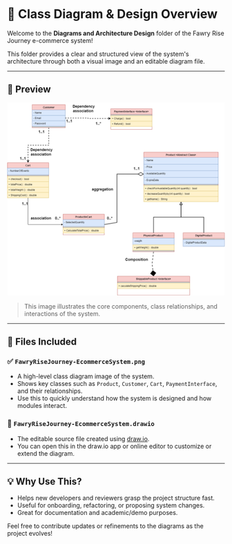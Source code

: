 # 📐 Class Diagram & Design Overview

Welcome to the **Diagrams and Architecture Design** folder of the Fawry Rise Journey e-commerce system!

This folder provides a clear and structured view of the system's architecture through both a visual image and an editable diagram file.

---

## 📸 Preview

![FawryRiseJourney-EcommerceSystem](FawryRiseJourney-EcommerceSystem.png)

> This image illustrates the core components, class relationships, and interactions of the system.

---

## 📁 Files Included

### ✅ `FawryRiseJourney-EcommerceSystem.png`

* A high-level class diagram image of the system.
* Shows key classes such as `Product`, `Customer`, `Cart`, `PaymentInterface`, and their relationships.
* Use this to quickly understand how the system is designed and how modules interact.

### 📝 `FawryRiseJourney-EcommerceSystem.drawio`

* The editable source file created using [draw.io](https://draw.io).
* You can open this in the draw\.io app or online editor to customize or extend the diagram.

---

## 💡 Why Use This?

* Helps new developers and reviewers grasp the project structure fast.
* Useful for onboarding, refactoring, or proposing system changes.
* Great for documentation and academic/demo purposes.

Feel free to contribute updates or refinements to the diagrams as the project evolves!
